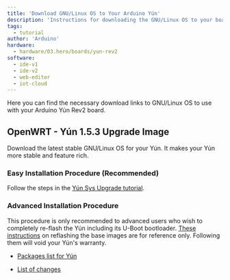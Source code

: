 ```yaml
---
title: 'Download GNU/Linux OS to Your Arduino Yún'
description: 'Instructions for downloading the GNU/Linux OS to your board.'
tags: 
  - tutorial
author: 'Arduino'
hardware:
  - hardware/03.hero/boards/yun-rev2
software:
  - ide-v1
  - ide-v2
  - web-editor
  - iot-cloud
---
```


Here you can find the necessary download links to GNU/Linux OS to use with your Arduino Yún Rev2 board.

## OpenWRT - Yún 1.5.3 Upgrade Image

Download the latest stable GNU/Linux OS for your Yún. It makes your Yún more stable and feature rich.

### Easy Installation Procedure (Recommended)

Follow the steps in the [Yún Sys Upgrade tutorial](./yun-sys-upgrade).

### Advanced Installation Procedure

This procedure is only recommended to advanced users who wish to completely re-flash the Yún including its U-Boot bootloader. [These instructions](./yun-u-boot-reflash) on reflashing the base images are for reference only. Following them will void your Yún's warranty.

<DownloadLink href="/openwrtyun/1/YunSysupgradeImage_v1.5.3.zip" title="Download" />

- [Packages list for Yún](//downloads.arduino.cc/openwrtyun/1/packages/index.html)

- [List of changes](https://github.com/arduino/openwrt-yun/blob/master/ChangeLog)